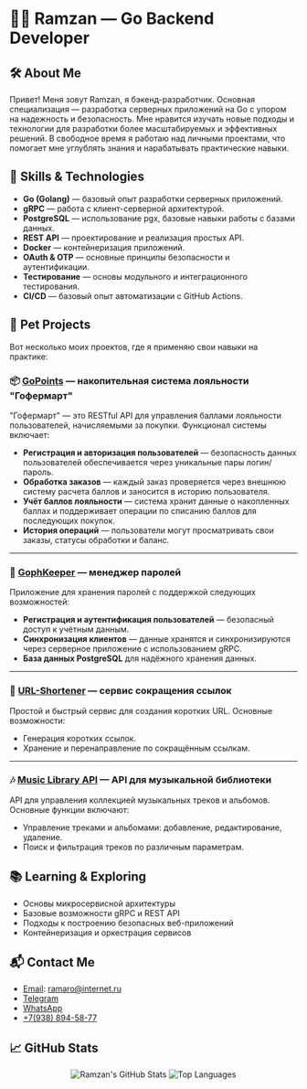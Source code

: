 # 👨‍💻 Ramzan — Go Backend Developer

## 🛠️ About Me

Привет! Меня зовут Ramzan, я бэкенд-разработчик. Основная специализация — разработка серверных приложений на Go с упором на надежность и безопасность. Мне нравится изучать новые подходы и технологии для разработки более масштабируемых и эффективных решений. В свободное время я работаю над личными проектами, что помогает мне углублять знания и нарабатывать практические навыки.

## 🔧 Skills & Technologies

- **Go (Golang)** — базовый опыт разработки серверных приложений.
- **gRPC** — работа с клиент-серверной архитектурой.
- **PostgreSQL** — использование pgx, базовые навыки работы с базами данных.
- **REST API** — проектирование и реализация простых API.
- **Docker** — контейнеризация приложений.
- **OAuth & OTP** — основные принципы безопасности и аутентификации.
- **Тестирование** — основы модульного и интеграционного тестирования.
- **CI/CD** — базовый опыт автоматизации с GitHub Actions.

## 🚀 Pet Projects

Вот несколько моих проектов, где я применяю свои навыки на практике:


### 📦 **[GoPoints](https://github.com/Ramcache/GoPoints)** — накопительная система лояльности "Гофермарт"

"Гофермарт" — это RESTful API для управления баллами лояльности пользователей, начисляемыми за покупки. Функционал системы включает:

- **Регистрация и авторизация пользователей** — безопасность данных пользователей обеспечивается через уникальные пары логин/пароль.
- **Обработка заказов** — каждый заказ проверяется через внешнюю систему расчета баллов и заносится в историю пользователя.
- **Учёт баллов лояльности** — система хранит данные о накопленных баллах и поддерживает операции по списанию баллов для последующих покупок.
- **История операций** — пользователи могут просматривать свои заказы, статусы обработки и баланс.

---

### 🔑 **[GophKeeper](https://github.com/Ramcache/GophKeeper)** — менеджер паролей

Приложение для хранения паролей с поддержкой следующих возможностей:

- **Регистрация и аутентификация пользователей** — безопасный доступ к учётным данным.
- **Синхронизация клиентов** — данные хранятся и синхронизируются через серверное приложение с использованием gRPC.
- **База данных PostgreSQL** для надёжного хранения данных.

---

### 🔗 **[URL-Shortener](https://github.com/Ramcache/ShortLinker)** — сервис сокращения ссылок

Простой и быстрый сервис для создания коротких URL. Основные возможности:

- Генерация коротких ссылок.
- Хранение и перенаправление по сокращённым ссылкам.
  
---

### 🎶 **[Music Library API](https://github.com/Ramcache/music-library-api)** — API для музыкальной библиотеки

API для управления коллекцией музыкальных треков и альбомов. Основные функции включают:

- Управление треками и альбомами: добавление, редактирование, удаление.
- Поиск и фильтрация треков по различным параметрам.



## 📚 Learning & Exploring

- Основы микросервисной архитектуры
- Базовые возможности gRPC и REST API
- Подходы к построению безопасных веб-приложений
- Контейнеризация и оркестрация сервисов

## 📬 Contact Me

- [Email](mailto:ramaro@internet.ru): ramaro@internet.ru
- [Telegram](https://t.me/Ramcache)
- [WhatsApp](https://api.whatsapp.com/send?phone=79388945877)
- [+7(938) 894-58-77](tel:+79388945877)

## 📈 GitHub Stats

<div align="center">

![Ramzan's GitHub Stats](https://github-readme-stats.vercel.app/api?username=Ramcache&show_icons=true&theme=radical&hide=prs)
![Top Languages](https://github-readme-stats.vercel.app/api/top-langs/?username=Ramcache&layout=compact&theme=radical)

</div>

